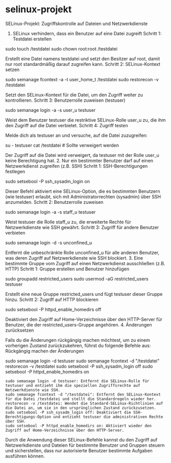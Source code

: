 # selinux-projekt
SELinux-Projekt: Zugriffskontrolle auf Dateien und Netzwerkdienste
1. SELinux verhindern, dass ein Benutzer auf eine Datei zugreift
Schritt 1: Testdatei erstellen

sudo touch /testdatei
sudo chown root:root /testdatei

Erstellt eine Datei namens testdatei und setzt den Besitzer auf root, damit nur root standardmäßig darauf zugreifen kann.
Schritt 2: SELinux-Kontext setzen

sudo semanage fcontext -a -t user_home_t /testdatei
sudo restorecon -v /testdatei

Setzt den SELinux-Kontext für die Datei, um den Zugriff weiter zu kontrollieren.
Schritt 3: Benutzerrolle zuweisen (testuser)

sudo semanage login -a -s user_u testuser

Weist dem Benutzer testuser die restriktive SELinux-Rolle user_u zu, die ihm den Zugriff auf die Datei verbietet.
Schritt 4: Zugriff testen

Melde dich als testuser an und versuche, auf die Datei zuzugreifen:

su - testuser
cat /testdatei  # Sollte verweigert werden

Der Zugriff auf die Datei wird verweigert, da testuser mit der Rolle user_u keine Berechtigung hat.
2. Nur ein bestimmter Benutzer darf auf einen Netzwerkdienst zugreifen (z.B. SSH)
Schritt 1: SSH-Berechtigungen festlegen

sudo setsebool -P ssh_sysadm_login on

Dieser Befehl aktiviert eine SELinux-Option, die es bestimmten Benutzern (wie testuser) erlaubt, sich mit Administratorrechten (sysadmin) über SSH anzumelden.
Schritt 2: Benutzerrolle zuweisen

sudo semanage login -a -s staff_u testuser

Weist testuser die Rolle staff_u zu, die erweiterte Rechte für Netzwerkdienste wie SSH gewährt.
Schritt 3: Zugriff für andere Benutzer verbieten

sudo semanage login -d -s unconfined_u

Entfernt die unbeschränkte Rolle unconfined_u für alle anderen Benutzer, was deren Zugriff auf Netzwerkdienste wie SSH blockiert.
3. Eine bestimmte Gruppe vom Zugriff auf einen Netzwerkdienst ausschließen (z.B. HTTP)
Schritt 1: Gruppe erstellen und Benutzer hinzufügen

sudo groupadd restricted_users
sudo usermod -aG restricted_users testuser

Erstellt eine neue Gruppe restricted_users und fügt testuser dieser Gruppe hinzu.
Schritt 2: Zugriff auf HTTP blockieren

sudo setsebool -P httpd_enable_homedirs off

Deaktiviert den Zugriff auf Home-Verzeichnisse über den HTTP-Server für Benutzer, die der restricted_users-Gruppe angehören.
4. Änderungen zurücksetzen

Falls du die Änderungen rückgängig machen möchtest, um zu einem vorherigen Zustand zurückzukehren, führst du folgende Befehle aus:
Rückgängig machen der Änderungen

sudo semanage login -d testuser
sudo semanage fcontext -d "/testdatei"
restorecon -v /testdatei
sudo setsebool -P ssh_sysadm_login off
sudo setsebool -P httpd_enable_homedirs on

    sudo semanage login -d testuser: Entfernt die SELinux-Rolle für testuser und entzieht ihm die speziellen Zugriffsrechte auf Netzwerkdienste wie SSH.
    sudo semanage fcontext -d "/testdatei": Entfernt den SELinux-Kontext für die Datei /testdatei und stellt die Standardregeln wieder her.
    restorecon -v /testdatei: Wendet die Standard-SELinux-Richtlinien auf die Datei an, um sie in den ursprünglichen Zustand zurückzusetzen.
    sudo setsebool -P ssh_sysadm_login off: Deaktiviert die SSH-Berechtigungs-Option und entzieht testuser die administrativen Rechte über SSH.
    sudo setsebool -P httpd_enable_homedirs on: Aktiviert wieder den Zugriff auf Home-Verzeichnisse über den HTTP-Server.

Durch die Anwendung dieser SELinux-Befehle kannst du den Zugriff auf Netzwerkdienste und Dateien für bestimmte Benutzer und Gruppen steuern und sicherstellen, dass nur autorisierte Benutzer bestimmte Aufgaben ausführen können.
